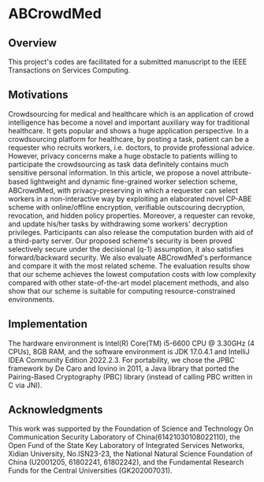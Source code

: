 # ABCrowdMed

## Overview
This project's codes are facilitated for a submitted manuscript to the IEEE Transactions on Services Computing.

## Motivations
Crowdsourcing for medical and healthcare which is an application of crowd intelligence has become a novel and important auxiliary way for traditional healthcare.
It gets popular and shows a huge application perspective. In a crowdsourcing platform for healthcare, by posting a task, patient can be a requester who recruits
workers, i.e. doctors, to provide professional advice. However, privacy concerns make a huge obstacle to patients willing to participate the crowdsourcing as 
task data definitely contains much sensitive personal information. In this article, we propose a novel attribute-based lightweight and dynamic ﬁne-grained 
worker selection scheme, ABCrowdMed, with privacy-preserving in which a requester can select workers in a non-interactive way by exploiting an elaborated novel 
CP-ABE scheme with online/offline encryption, verifiable outscouring decryption, revocation, and hidden policy properties. Moreover, a requester can revoke, 
and update his/her tasks by withdrawing some workers' decryption privileges. Participants can also release the computation burden with aid of a third-party 
server. Our proposed scheme's security is been proved selectively secure under the decisional (q-1) assumption, it also satisfies forward/backward security.
We also evaluate ABCrowdMed's performance and compare it with the most related scheme. The evaluation results show that our scheme achieves the lowest 
computation costs with low complexity compared with other state-of-the-art model placement methods, and also show that our scheme is suitable for computing 
resource-constrained environments.


## Implementation
The hardware environment is Intel(R) Core(TM) i5-6600 CPU @ 3.30GHz (4 CPUs), 8GB RAM, and the software environment is JDK 17.0.4.1 and IntelliJ IDEA Community Edition 2022.2.3. For portability, we chose the JPBC framework by De Caro and Iovino in 2011, a Java library that ported the Pairing-Based Cryptography (PBC) library (instead of calling PBC written in C via JNI).


## Acknowledgments
This work was supported by the Foundation of Science and Technology On Communication Security 
Laboratory of China(61421030108022110), the Open Fund of the State Key Laboratory of Integrated Services Networks, Xidian University, No.ISN23-23, the National Natural Science Foundation of China (U2001205, 61802241, 61802242), and the Fundamental Research Funds for the Central Universities (GK202007031).
